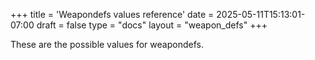 +++
title = 'Weapondefs values reference'
date = 2025-05-11T15:13:01-07:00
draft = false
type = "docs"
layout = "weapon_defs"
+++

These are the possible values for weapondefs.

